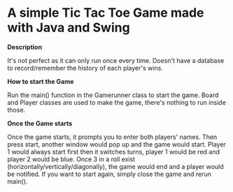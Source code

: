 # A simple Tic Tac Toe Game made with Java and Swing


**Description**

It's not perfect as it can only run once every time.
Doesn't have a database to record/remember the history of each player's wins.


**How to start the Game**

Run the main() function in the Gamerunner class to start the game.
Board and Player classes are used to make the game, there's nothing to run inside those.


**Once the Game starts**

Once the game starts, it prompts you to enter both players' names. Then press start, another window would pop up and the game would start. Player 1 would always start first then it switches turns, player 1 would be red and player 2 would be blue. Once 3 in a roll exist (horizontally/vertically/diagonally), the game would end and a player would be notified. If you want to start again, simply close the game and rerun main().
